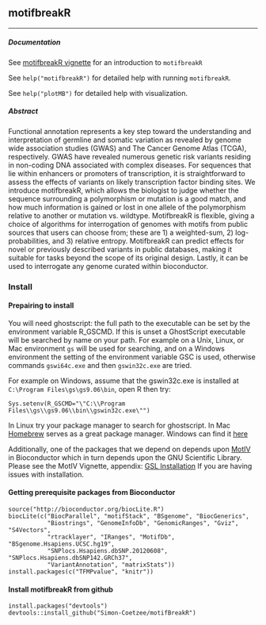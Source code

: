 ## motifbreakR
-----

##### Documentation
See [motifbreakR vignette](http://simon-coetzee.github.io/motifBreakR/) for an introduction to `motifbreakR`

See `help("motifbreakR")` for detailed help with running `motifbreakR`.

See `help("plotMB")` for detailed help with visualization.

##### Abstract
Functional annotation represents a key step toward the understanding and
interpretation of germline and somatic variation as revealed by genome wide
association studies (GWAS) and The Cancer Genome Atlas (TCGA), respectively.
GWAS have revealed numerous genetic risk variants residing in non-coding DNA
associated with complex diseases. For sequences that lie within enhancers or
promoters of transcription, it is straightforward to assess the effects of
variants on likely transcription factor binding sites. We introduce
motifbreakR, which allows the biologist to judge whether the sequence
surrounding a polymorphism or mutation is a good match, and how much
information is gained or lost in one allele of the polymorphism relative to
another or mutation vs. wildtype. MotifbreakR is flexible, giving a choice of
algorithms for interrogation of genomes with motifs from public sources that
users can choose from; these are 1) a weighted-sum, 2) log-probabilities, and
3) relative entropy. MotifbreakR can predict effects for novel or previously
described variants in public databases, making it suitable for tasks beyond
the scope of its original design. Lastly, it can be used to interrogate any
genome curated within bioconductor.

### Install
#### Prepairing to install

You will need ghostscript: the full path to the executable can be set by the environment variable R_GSCMD. If this is unset a GhostScript executable will be searched by name on your path. For example on a Unix, Linux, or Mac environment `gs` will be used for searching, and on a Windows environment the setting of the environment variable GSC is used, otherwise commands `gswi64c.exe` and then `gswin32c.exe` are tried.

For example on Windows, assume that the gswin32c.exe is installed at `C:\Program Files\gs\gs9.06\bin`, open R then try:
```{r}
Sys.setenv(R_GSCMD="\"C:\\Program Files\\gs\\gs9.06\\bin\\gswin32c.exe\"")
```

In Linux try your package manager to search for ghostscript.
In Mac [Homebrew](http://brew.sh/) serves as a great package manager.
Windows can find it [here](http://ghostscript.com/download/gsdnld.html)

Additionally, one of the packages that we depend on depends upon [MotIV](http://www.bioconductor.org/packages/release/bioc/html/MotIV.html) in Bioconductor which in turn depends upon the GNU Scientific Library.
Please see the MotIV Vignette, appendix: [GSL Installation](http://www.bioconductor.org/packages/release/bioc/vignettes/MotIV/inst/doc/MotIV.pdf#section.11) If you are having issues with installation.

#### Getting prerequisite packages from Bioconductor
```{r}
source("http://bioconductor.org/biocLite.R")
biocLite(c("BiocParallel", "motifStack", "BSgenome", "BiocGenerics",
           "Biostrings", "GenomeInfoDb", "GenomicRanges", "Gviz", "S4Vectors",
           "rtracklayer", "IRanges", "MotifDb", "BSgenome.Hsapiens.UCSC.hg19",
           "SNPlocs.Hsapiens.dbSNP.20120608", "SNPlocs.Hsapiens.dbSNP142.GRCh37",
           "VariantAnnotation", "matrixStats"))
install.packages(c("TFMPvalue", "knitr"))
```

#### Install motifbreakR from github
```{r}
install.packages("devtools")
devtools::install_github("Simon-Coetzee/motifBreakR")
```
